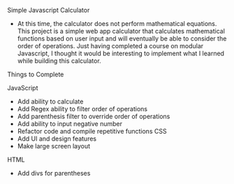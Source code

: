Simple Javascript Calculator
* At this time, the calculator does not perform mathematical equations.
This project is a simple web app calculator that calculates mathematical functions based on user input and will eventually be able to consider the order of operations.
Just having completed a course on modular Javascript, I thought it would be interesting to implement what I learned while building this calculator. 


Things to Complete

	
JavaScript
- Add ability to calculate
- Add Regex ability to filter order of operations
- Add parenthesis filter to override order of operations
- Add ability to input negative number 
- Refactor code and compile repetitive functions 
CSS
- Add UI and design features
- Make large screen layout

HTML
- Add divs for parentheses 
